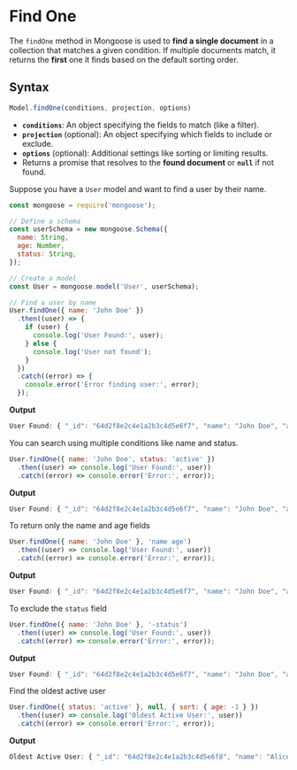 # Find One

The `findOne` method in Mongoose is used to **find a single document** in a collection that matches a given condition. If multiple documents match, it returns the **first** one it finds based on the default sorting order.

## Syntax

```jsx
Model.findOne(conditions, projection, options)
```

- **`conditions`**: An object specifying the fields to match (like a filter).
- **`projection`** (optional): An object specifying which fields to include or exclude.
- **`options`** (optional): Additional settings like sorting or limiting results.
- Returns a promise that resolves to the **found document** or **`null`** if not found.

Suppose you have a `User` model and want to find a user by their name.

```jsx
const mongoose = require('mongoose');

// Define a schema
const userSchema = new mongoose.Schema({
  name: String,
  age: Number,
  status: String,
});

// Create a model
const User = mongoose.model('User', userSchema);

// Find a user by name
User.findOne({ name: 'John Doe' })
  .then((user) => {
    if (user) {
      console.log('User Found:', user);
    } else {
      console.log('User not found');
    }
  })
  .catch((error) => {
    console.error('Error finding user:', error);
  });
```

**Output**

```jsx
User Found: { "_id": "64d2f8e2c4e1a2b3c4d5e6f7", "name": "John Doe", "age": 30, "status": "active" }
```

You can search using multiple conditions like name and status.

```jsx
User.findOne({ name: 'John Doe', status: 'active' })
  .then((user) => console.log('User Found:', user))
  .catch((error) => console.error('Error:', error));
```

**Output**

```jsx
User Found: { "_id": "64d2f8e2c4e1a2b3c4d5e6f7", "name": "John Doe", "age": 30, "status": "active" }
```

To return only the name and age fields

```jsx
User.findOne({ name: 'John Doe' }, 'name age')
  .then((user) => console.log('User Found:', user))
  .catch((error) => console.error('Error:', error));
```

**Output**

```jsx
User Found: { "_id": "64d2f8e2c4e1a2b3c4d5e6f7", "name": "John Doe", "age": 30 }
```

To exclude the `status` field

```jsx
User.findOne({ name: 'John Doe' }, '-status')
  .then((user) => console.log('User Found:', user))
  .catch((error) => console.error('Error:', error));
```

**Output**

```jsx
User Found: { "_id": "64d2f8e2c4e1a2b3c4d5e6f7", "name": "John Doe", "age": 30 }
```

Find the oldest active user

```jsx
User.findOne({ status: 'active' }, null, { sort: { age: -1 } })
  .then((user) => console.log('Oldest Active User:', user))
  .catch((error) => console.error('Error:', error));
```

**Output**

```jsx
Oldest Active User: { "_id": "64d2f8e2c4e1a2b3c4d5e6f8", "name": "Alice", "age": 45, "status": "active" }
```